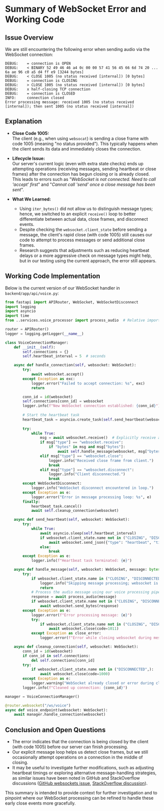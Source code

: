 # Summary of WebSocket Error and Working Code

## Issue Overview

We are still encountering the following error when sending audio via the WebSocket connection:

```
DEBUG:    = connection is OPEN
DEBUG:    < BINARY 52 49 46 46 a4 0c 00 00 57 41 56 45 66 6d 74 20 ... 6a ae 96 c0 a5 d4 ff e9 [3244 bytes]
DEBUG:    < CLOSE 1005 (no status received [internal]) [0 bytes]
DEBUG:    = connection is CLOSING
DEBUG:    > CLOSE 1005 (no status received [internal]) [0 bytes]
DEBUG:    x half-closing TCP connection
DEBUG:    = connection is CLOSED
INFO:     connection closed
Error processing message: received 1005 (no status received [internal]); then sent 1005 (no status received [internal])
```

## Explanation

- **Close Code 1005:**  
  The client (e.g., when using `websocat`) is sending a close frame with code 1005 (meaning "no status provided"). This typically happens when the client sends its data and immediately closes the connection.

- **Lifecycle Issue:**  
  Our server's current logic (even with extra state checks) ends up attempting operations (receiving messages, sending heartbeat or close frames) after the connection has begun closing or is already closed. This leads to errors such as "_WebSocket is not connected. Need to call 'accept' first_" and "_Cannot call 'send' once a close message has been sent_".

- **What We Learned:**  
  - Using `iter_bytes()` did not allow us to distinguish message types; hence, we switched to an explicit `receive()` loop to better differentiate between actual data, close frames, and disconnect events.
  - Despite checking the `websocket.client_state` before sending a message, the client's rapid close (with code 1005) still causes our code to attempt to process messages or send additional close frames.
  - Research suggests that adjustments such as reducing heartbeat delays or a more aggressive check on message types might help, but in our testing using the current approach, the error still appears.

## Working Code Implementation

Below is the current version of our WebSocket handler in `backend/app/api/voice.py`:

```python:backend/app/api/voice.py
from fastapi import APIRouter, WebSocket, WebSocketDisconnect
import logging
import asyncio
import time
from ..services.voice_processor import process_audio  # Relative import

router = APIRouter()
logger = logging.getLogger(__name__)

class VoiceConnectionManager:
    def __init__(self):
        self.connections = {}
        self.heartbeat_interval = 5  # seconds

    async def handle_connection(self, websocket: WebSocket):
        try:
            await websocket.accept()
        except Exception as exc:
            logger.error("Failed to accept connection: %s", exc)
            return

        conn_id = id(websocket)
        self.connections[conn_id] = websocket
        logger.info(f"New WebSocket connection established: {conn_id}")
        
        # Start the heartbeat task
        heartbeat_task = asyncio.create_task(self.send_heartbeat(websocket))
        
        try:
            while True:
                msg = await websocket.receive()  # Explicitly receive a message
                if msg["type"] == "websocket.receive":
                    if "bytes" in msg and msg["bytes"]:
                        await self.handle_message(websocket, msg["bytes"])
                elif msg["type"] == "websocket.close":
                    logger.info("Received close frame from client.")
                    break
                elif msg["type"] == "websocket.disconnect":
                    logger.info("Client disconnected.")
                    break
        except WebSocketDisconnect:
            logger.info("WebSocket disconnect encountered in loop.")
        except Exception as e:
            logger.error("Error in message processing loop: %s", e)
        finally:
            heartbeat_task.cancel()
            await self.cleanup_connection(websocket)

    async def send_heartbeat(self, websocket: WebSocket):
        try:
            while True:
                await asyncio.sleep(self.heartbeat_interval)
                if websocket.client_state.name not in ("CLOSING", "DISCONNECTED"):
                    await websocket.send_json({"type": "heartbeat", "timestamp": time.time()})
                else:
                    break
        except Exception as e:
            logger.info(f"Heartbeat task terminated: {e}")

    async def handle_message(self, websocket: WebSocket, message: bytes):
        try:
            if websocket.client_state.name in ("CLOSING", "DISCONNECTED"):
                logger.info("Skipping message processing; websocket is closing/closed.")
                return
            # Process the audio message using our voice processing pipeline.
            response = await process_audio(message)
            if websocket.client_state.name not in ("CLOSING", "DISCONNECTED"):
                await websocket.send_bytes(response)
        except Exception as e:
            logger.error(f"Error processing message: {e}")
            try:
                if websocket.client_state.name not in ("CLOSING", "DISCONNECTED"):
                    await websocket.close(code=1011)
            except Exception as close_error:
                logger.error(f"Error while closing websocket during message handling: {close_error}")

    async def cleanup_connection(self, websocket: WebSocket):
        conn_id = id(websocket)
        if conn_id in self.connections:
            del self.connections[conn_id]
        try:
            if websocket.client_state.name not in ("DISCONNECTED",):
                await websocket.close(code=1000)
        except Exception as e:
            logger.warning("WebSocket already closed or error during close: %s", e)
        logger.info(f"Cleaned up connection: {conn_id}")

manager = VoiceConnectionManager()

@router.websocket("/ws/voice")
async def voice_endpoint(websocket: WebSocket):
    await manager.handle_connection(websocket)
```

## Conclusion and Open Questions

- The error indicates that the connection is being closed by the client (with code 1005) before our server can finish processing.  
- Our explicit message loop helps us detect close frames, but we still occasionally attempt operations on a connection in the middle of closing.  
- It may be useful to investigate further modifications, such as adjusting heartbeat timings or exploring alternative message-handling strategies, as similar issues have been noted in GitHub and StackOverflow discussions ([GitHub websockets issue](https://github.com/websockets/ws/issues/1257), [StackOverflow discussion](https://stackoverflow.com/questions/77594399/the-websocket-auto-disconnect-with-1005-and-1006-code)).

This summary is intended to provide context for further investigation and to pinpoint where our WebSocket processing can be refined to handle these early close events more gracefully.
